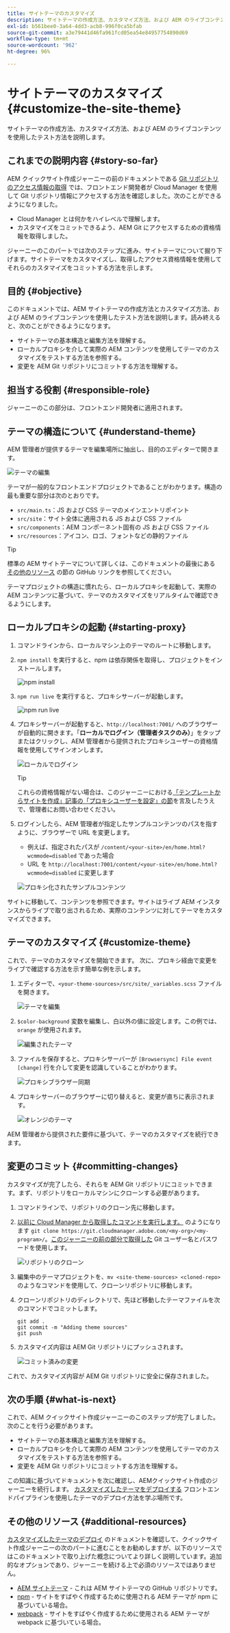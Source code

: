 ```yaml
---
title: サイトテーマのカスタマイズ
description: サイトテーマの作成方法、カスタマイズ方法、および AEM のライブコンテンツを使用したテスト方法を説明します。
exl-id: b561bee0-3a64-4dd3-acb8-996f0ca5bfab
source-git-commit: a3e79441d46fa961fcd05ea54e84957754890d69
workflow-type: tm+mt
source-wordcount: '962'
ht-degree: 96%

---
```


# サイトテーマのカスタマイズ {#customize-the-site-theme}

サイトテーマの作成方法、カスタマイズ方法、および AEM のライブコンテンツを使用したテスト方法を説明します。

## これまでの説明内容 {#story-so-far}

AEM クイックサイト作成ジャーニーの前のドキュメントである [Git リポジトリのアクセス情報の取得](retrieve-access.md) では、フロントエンド開発者が Cloud Manager を使用して Git リポジトリ情報にアクセスする方法を確認しました。次のことができるようになりました。

* Cloud Manager とは何かをハイレベルで理解します。
* カスタマイズをコミットできるよう、AEM Git にアクセスするための資格情報を取得しました。

ジャーニーのこのパートでは次のステップに進み、サイトテーマについて掘り下げます。サイトテーマをカスタマイズし、取得したアクセス資格情報を使用してそれらのカスタマイズをコミットする方法を示します。

## 目的 {#objective}

このドキュメントでは、AEM サイトテーマの作成方法とカスタマイズ方法、および AEM のライブコンテンツを使用したテスト方法を説明します。読み終えると、次のことができるようになります。

* サイトテーマの基本構造と編集方法を理解する。
* ローカルプロキシを介して実際の AEM コンテンツを使用してテーマのカスタマイズをテストする方法を参照する。
* 変更を AEM Git リポジトリにコミットする方法を理解する。

## 担当する役割 {#responsible-role}

ジャーニーのこの部分は、フロントエンド開発者に適用されます。

## テーマの構造について {#understand-theme}

AEM 管理者が提供するテーマを編集場所に抽出し、目的のエディターで開きます。

![テーマの編集](assets/edit-theme.png)

テーマが一般的なフロントエンドプロジェクトであることがわかります。構造の最も重要な部分は次のとおりです。

* `src/main.ts`：JS および CSS テーマのメインエントリポイント
* `src/site`：サイト全体に適用される JS および CSS ファイル
* `src/components`：AEM コンポーネント固有の JS および CSS ファイル
* `src/resources`：アイコン、ロゴ、フォントなどの静的ファイル

>[!TIP]
>
>標準の AEM サイトテーマについて詳しくは、このドキュメントの最後にある [その他のリソース](#additional-resources) の節の GitHub リンクを参照してください。

テーマプロジェクトの構造に慣れたら、ローカルプロキシを起動して、実際の AEM コンテンツに基づいて、テーマのカスタマイズをリアルタイムで確認できるようにします。

## ローカルプロキシの起動 {#starting-proxy}

1. コマンドラインから、ローカルマシン上のテーマのルートに移動します。
1. `npm install` を実行すると、npm は依存関係を取得し、プロジェクトをインストールします。

   ![npm install](assets/npm-install.png)

1. `npm run live` を実行すると、プロキシサーバーが起動します。

   ![npm run live](assets/npm-run-live.png)

1. プロキシサーバーが起動すると、`http://localhost:7001/` へのブラウザーが自動的に開きます。「**ローカルでログイン（管理者タスクのみ）**」をタップまたはクリックし、AEM 管理者から提供されたプロキシユーザーの資格情報を使用してサインオンします。

   ![ローカルでログイン](assets/sign-in-locally.png)

   >[!TIP]
   >
   >これらの資格情報がない場合は、このジャーニーにおける[「テンプレートからサイトを作成」記事の「プロキシユーザーを設定」の節](/help/journey-sites/quick-site/create-site.md#proxy-user)を言及したうえで、管理者にお問い合わせください。

1. ログインしたら、AEM 管理者が指定したサンプルコンテンツのパスを指すように、ブラウザーで URL を変更します。

   * 例えば、指定されたパスが `/content/<your-site>/en/home.html?wcmmode=disabled` であった場合
   * URL を `http://localhost:7001/content/<your-site>/en/home.html?wcmmode=disabled` に変更します

   ![プロキシ化されたサンプルコンテンツ](assets/proxied-sample-content.png)

サイトに移動して、コンテンツを参照できます。サイトはライブ AEM インスタンスからライブで取り出されるため、実際のコンテンツに対してテーマをカスタマイズできます。

## テーマのカスタマイズ {#customize-theme}

これで、テーマのカスタマイズを開始できます。 次に、プロキシ経由で変更をライブで確認する方法を示す簡単な例を示します。

1. エディターで、`<your-theme-sources>/src/site/_variables.scss` ファイルを開きます。

   ![テーマを編集](assets/edit-theme.png)

1. `$color-background` 変数を編集し、白以外の値に設定します。この例では、`orange` が使用されます。

   ![編集されたテーマ](assets/edited-theme.png)

1. ファイルを保存すると、プロキシサーバーが `[Browsersync] File event [change]` 行を介して変更を認識していることがわかります。

   ![プロキシブラウザー同期](assets/proxy-browsersync.png)

1. プロキシサーバーのブラウザーに切り替えると、変更が直ちに表示されます。

   ![オレンジのテーマ](assets/orange-theme.png)

AEM 管理者から提供された要件に基づいて、テーマのカスタマイズを続行できます。

## 変更のコミット {#committing-changes}

カスタマイズが完了したら、それらを AEM Git リポジトリにコミットできます。まず、リポジトリをローカルマシンにクローンする必要があります。

1. コマンドラインで、リポジトリのクローン先に移動します。
1. [以前に Cloud Manager から取得したコマンドを実行します。](retrieve-access.md) のようになります `git clone https://git.cloudmanager.adobe.com/<my-org>/<my-program>/`。[このジャーニーの前の部分で取得した](retrieve-access.md) Git ユーザー名とパスワードを使用します。

   ![リポジトリのクローン](assets/clone-repo.png)

1. 編集中のテーマプロジェクトを、`mv <site-theme-sources> <cloned-repo>` のようなコマンドを使用して、クローンリポジトリに移動します。
1. クローンリポジトリのディレクトリで、先ほど移動したテーマファイルを次のコマンドでコミットします。

   ```text
   git add .
   git commit -m "Adding theme sources"
   git push
   ```

1. カスタマイズ内容は AEM Git リポジトリにプッシュされます。

   ![コミット済みの変更](assets/changes-committed.png)

これで、カスタマイズ内容が AEM Git リポジトリに安全に保存されました。

## 次の手順 {#what-is-next}

これで、AEM クイックサイト作成ジャーニーのこのステップが完了しました。次のことを行う必要があります。

* サイトテーマの基本構造と編集方法を理解する。
* ローカルプロキシを介して実際の AEM コンテンツを使用してテーマのカスタマイズをテストする方法を参照する。
* 変更を AEM Git リポジトリにコミットする方法を理解する。

この知識に基づいてドキュメントを次に確認し、AEMクイックサイト作成のジャーニーを続行します。 [カスタマイズしたテーマをデプロイする](deploy-theme.md) フロントエンドパイプラインを使用したテーマのデプロイ方法を学ぶ場所です。

## その他のリソース {#additional-resources}

[カスタマイズしたテーマのデプロイ](deploy-theme.md) のドキュメントを確認して、クイックサイト作成ジャーニーの次のパートに進むことをお勧めしますが、以下のリソースではこのドキュメントで取り上げた概念についてより詳しく説明しています。追加的なオプションであり、ジャーニーを続ける上で必須のリソースではありません。

* [AEM サイトテーマ](https://github.com/adobe/aem-site-template-standard-theme-e2e) - これは AEM サイトテーマの GitHub リポジトリです。
* [npm](https://www.npmjs.com) - サイトをすばやく作成するために使用される AEM テーマが npm に基づいている場合。
* [webpack](https://webpack.js.org) - サイトをすばやく作成するために使用される AEM テーマが webpack に基づいている場合。
